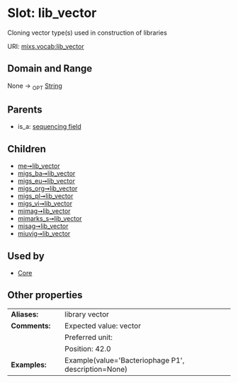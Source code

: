 
# Slot: lib_vector


Cloning vector type(s) used in construction of libraries

URI: [mixs.vocab:lib_vector](https://w3id.org/mixs/vocab/lib_vector)


## Domain and Range

None ->  <sub>OPT</sub> [String](types/String.md)

## Parents

 *  is_a: [sequencing field](sequencing_field.md)

## Children

 *  [me➞lib_vector](me_lib_vector.md)
 *  [migs_ba➞lib_vector](migs_ba_lib_vector.md)
 *  [migs_eu➞lib_vector](migs_eu_lib_vector.md)
 *  [migs_org➞lib_vector](migs_org_lib_vector.md)
 *  [migs_pl➞lib_vector](migs_pl_lib_vector.md)
 *  [migs_vi➞lib_vector](migs_vi_lib_vector.md)
 *  [mimag➞lib_vector](mimag_lib_vector.md)
 *  [mimarks_s➞lib_vector](mimarks_s_lib_vector.md)
 *  [misag➞lib_vector](misag_lib_vector.md)
 *  [miuvig➞lib_vector](miuvig_lib_vector.md)

## Used by

 * [Core](Core.md)

## Other properties

|  |  |  |
| --- | --- | --- |
| **Aliases:** | | library vector |
| **Comments:** | | Expected value: vector |
|  | | Preferred unit:  |
|  | | Position: 42.0 |
| **Examples:** | | Example(value='Bacteriophage P1', description=None) |


